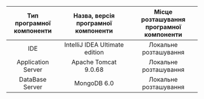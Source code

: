 |Тип програмної <br> компоненти|Назва, версія програмної <br> компоненти|Місце розташування <br> програмної компоненти|
|:-:|:-:|:-:|
|IDE|IntelliJ IDEA Ultimate edition|Локальне розташування|
|Application Server|Apache Tomcat 9.0.68|Локальне розташування|
|DataBase Server|MongoDB 6.0|Локальне розташування|
